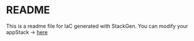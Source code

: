 # README
This is a readme file for IaC generated with StackGen.
You can modify your appStack -> [here](http://main.dev.stackgen.com/appstacks/5e5f07f2-a127-4056-958c-039b2ffb51a5)
